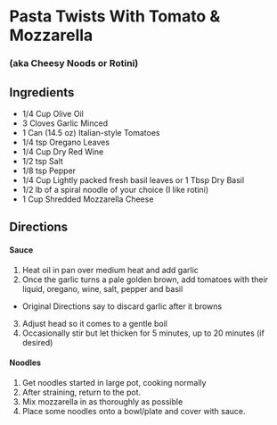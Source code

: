 # Pasta Twists With Tomato & Mozzarella
### (aka Cheesy Noods or Rotini)

## Ingredients
* 1/4 Cup Olive Oil
* 3 Cloves Garlic Minced
* 1 Can (14.5 oz) Italian-style Tomatoes
* 1/4 tsp Oregano Leaves
* 1/4 Cup Dry Red Wine
* 1/2 tsp Salt
* 1/8 tsp Pepper
* 1/4 Cup Lightly packed fresh basil leaves or 1 Tbsp Dry Basil
* 1/2 lb of a spiral noodle of your choice (I like rotini)
* 1 Cup Shredded Mozzarella Cheese


## Directions
#### Sauce
1. Heat oil in pan over medium heat and add garlic
2. Once the garlic turns a pale golden brown, add tomatoes with their liquid, oregano, wine, salt, pepper and basil
  * Original Directions say to discard garlic after it browns
3. Adjust head so it comes to a gentle boil
4. Occasionally stir but let thicken for 5 minutes, up to 20 minutes (if desired)

#### Noodles
1. Get noodles started in large pot, cooking normally
2. After straining, return to the pot.
3. Mix mozzarella in as thoroughly as possible
4. Place some noodles onto a bowl/plate and cover with sauce.

